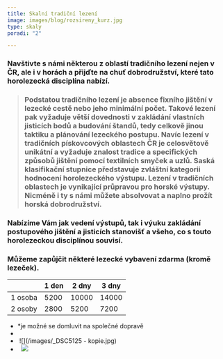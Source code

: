 ```yaml
---
title: Skalní tradiční lezení
image: images/blog/rozsireny_kurz.jpg
type: skaly
poradi: "2"

---
```

### **Navštivte s námi některou z oblastí tradičního lezení nejen v ČR, ale i v horách a přijďte na chuť dobrodružství, které tato horolezecká disciplína nabízí.**

> ### **Podstatou tradičního lezení je absence fixního jištění v lezecké cestě nebo jeho minimální počet. Takové lezení pak vyžaduje větší dovednosti v zakládání vlastních jisticích bodů a budování štandů, tedy celkově jinou taktiku a plánování lezeckého postupu. Navíc lezení v tradičních pískovcových oblastech ČR je celosvětově unikátní a vyžaduje znalost tradice a specifických způsobů jištění pomocí textilních smyček a uzlů. Saská klasifikační stupnice představuje zvláštní kategorii hodnocení horolezeckého výstupu. Lezení v tradičních oblastech je vynikající průpravou pro horské výstupy. Nicméně i ty s námi můžete absolvovat a naplno prožít horská dobrodružství.**

### **Nabízíme Vám jak vedení výstupů, tak i výuku zakládání postupového jištění a jisticích stanovišť a všeho, co s touto horolezeckou disciplínou souvisí.**

### **Můžeme zapůjčit některé lezecké vybavení zdarma (kromě lezeček).**

|  | 1 den | 2 dny | 3 dny |
| --- | --- | --- | --- |
| 1 osoba | 5200 | 10000 | 14000 |
| 2 osoby | 2800 | 5200 | 7200 |

* *je možné se domluvit na společné dopravě
* &nbsp;
* &nbsp;![](/images/_DSC5125 - kopie.jpg)
* &nbsp;
  ![](/images/DSCN5549.JPG)